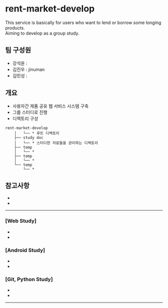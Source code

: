 # rent-market-develop
This service is basically for users who want to lend or borrow some longing products.  
Aiming to develop as a group study.

## 팀 구성원
- 강석윤 : 
- 김진우 : jinuman
- 김민성 : 

## 개요

- 사용자간 제품 공유 웹 서비스 시스템 구축
- 그룹 스터디로 진행
- 디렉토리 구성
```
rent-market-develop
    │   └── * 루트 디렉토리
    ├── study doc
    │   └── * 스터디한 자료들을 관리하는 디렉토리
    ├── temp
    │   └── * 
    ├── temp
    │   └── * 
    └── temp
        └── * 
```
## 참고사항
-
-
---
### [Web Study]
-
-

### [Android Study]
-
-

### [Git, Python Study]
- 
- 

---
